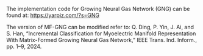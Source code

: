 The implementation code for Growing Neural Gas Network (GNG) can be found at:
https://yarpiz.com/?s=GNG

The version of MF-GNG can be modified refer to:
Q. Ding, P. Yin, J. Ai, and S. Han, “Incremental Classification for Myoelectric Manifold Representation With Matrix-Formed Growing Neural Gas Network,” IEEE Trans. Ind. Inform., pp. 1–9, 2024.
